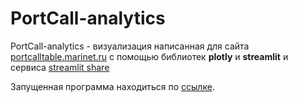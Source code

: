 # PortCall-analytics

PortCall-analytics - визуализация написанная для сайта [portcalltable.marinet.ru](https://portcalltable.marinet.ru/index.php) c помощью библиотек **plotly** и **streamlit** и сервиса [streamlit share](https://share.streamlit.io)

Запущенная программа находиться по [ссылке](https://lazysofi-portcall-analytics-visual-lhtgnj.streamlitapp.com/).
